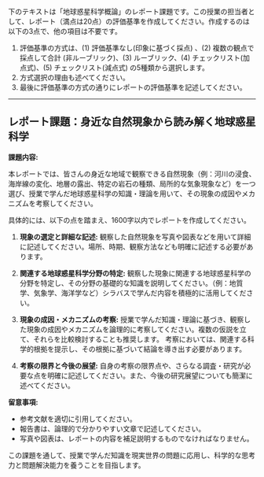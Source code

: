 下のテキストは「地球惑星科学概論」のレポート課題です。この授業の担当者として、レポート（満点は20点）の評価基準を作成してください。作成するのは以下の3点で、他の項目は不要です。

1. 評価基準の方式は、(1) 評価基準なし(印象に基づく採点) 、(2) 複数の観点で採点して合計  (非ルーブリック)、(3) ルーブリック、(4) チェックリスト(加点式)、(5) チェックリスト(減点式) の5種類から選択します。
2. 方式選択の理由も述べてください。
3. 最後に評価基準の方式の通りにレポートの評価基準を記述してください。

---------------------------------------
## レポート課題：身近な自然現象から読み解く地球惑星科学

**課題内容:**

本レポートでは、皆さんの身近な地域で観察できる自然現象（例：河川の浸食、海岸線の変化、地層の露出、特定の岩石の種類、局所的な気象現象など）を一つ選び、授業で学んだ地球惑星科学の知識・理論を用いて、その現象の成因やメカニズムを考察してください。

具体的には、以下の点を踏まえ、1600字以内でレポートを作成してください。

1. **現象の選定と詳細な記述:**  観察した自然現象を写真や図表などを用いて詳細に記述してください。場所、時期、観察方法なども明確に記述する必要があります。

2. **関連する地球惑星科学分野の特定:**  観察した現象に関連する地球惑星科学の分野を特定し、その分野の基礎的な知識を説明してください。（例：地質学、気象学、海洋学など）シラバスで学んだ内容を積極的に活用してください。

3. **現象の成因・メカニズムの考察:**  授業で学んだ知識・理論に基づき、観察した現象の成因やメカニズムを論理的に考察してください。複数の仮説を立て、それらを比較検討することも推奨します。  考察においては、関連する科学的根拠を提示し、その根拠に基づいて結論を導き出す必要があります。

4. **考察の限界と今後の展望:**  自身の考察の限界点や、さらなる調査・研究が必要な点を明確に記述してください。また、今後の研究展望についても簡潔に述べてください。


**留意事項:**

* 参考文献を適切に引用してください。
* 報告書は、論理的で分かりやすい文章で記述してください。
* 写真や図表は、レポートの内容を補足説明するものでなければなりません。


この課題を通して、授業で学んだ知識を現実世界の問題に応用し、科学的な思考力と問題解決能力を養うことを目指します。
